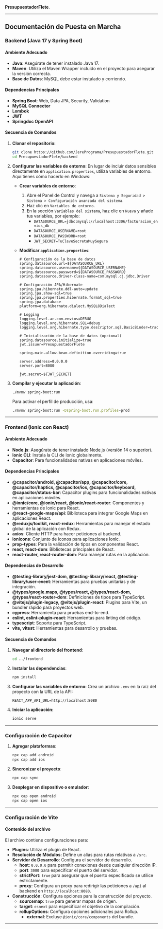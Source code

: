 **PresupuestadorFlete**.

---

## Documentación de Puesta en Marcha

### Backend (Java 17 y Spring Boot)

#### Ambiente Adecuado
- **Java**: Asegúrate de tener instalado Java 17.
- **Maven**: Utiliza el Maven Wrapper incluido en el proyecto para asegurar la versión correcta.
- **Base de Datos**: MySQL debe estar instalado y corriendo.

#### Dependencias Principales
- **Spring Boot**: Web, Data JPA, Security, Validation
- **MySQL Connector**
- **Lombok**
- **JWT**
- **Springdoc OpenAPI**

#### Secuencia de Comandos

1. **Clonar el repositorio**:
   ```bash
   git clone https://github.com/JerePrograma/PresupuestadorFlete.git
   cd PresupuestadorFlete/backend
   ```

2. **Configurar las variables de entorno**:
   En lugar de incluir datos sensibles directamente en `application.properties`, utiliza variables de entorno. Aquí tienes cómo hacerlo en Windows:

   - **Crear variables de entorno**:
     1. Abre el Panel de Control y navega a `Sistema y Seguridad > Sistema > Configuración avanzada del sistema`.
     2. Haz clic en `Variables de entorno`.
     3. En la sección `Variables del sistema`, haz clic en `Nueva` y añade tus variables, por ejemplo:
        - `DATASOURCE_URL=jdbc:mysql://localhost:3306/facturacion_envios_db`
        - `DATASOURCE_USERNAME=root`
        - `DATASOURCE_PASSWORD=root`
        - `JWT_SECRET=TuClaveSecretaMuySegura`

   - **Modificar `application.properties`**:
     ```properties
     # Configuración de la base de datos
     spring.datasource.url=${DATASOURCE_URL}
     spring.datasource.username=${DATASOURCE_USERNAME}
     spring.datasource.password=${DATASOURCE_PASSWORD}
     spring.datasource.driver-class-name=com.mysql.cj.jdbc.Driver

     # Configuración JPA/Hibernate
     spring.jpa.hibernate.ddl-auto=update
     spring.jpa.show-sql=true
     spring.jpa.properties.hibernate.format_sql=true
     spring.jpa.database-platform=org.hibernate.dialect.MySQL8Dialect

     # Logging
     logging.level.ar.com.envios=DEBUG
     logging.level.org.hibernate.SQL=debug
     logging.level.org.hibernate.type.descriptor.sql.BasicBinder=trace

     # Inicialización de la base de datos (opcional)
     spring.datasource.initialize=true
     jwt.issuer=PresupuestadorFlete

     spring.main.allow-bean-definition-overriding=true

     server.address=0.0.0.0
     server.port=8080

     jwt.secret=${JWT_SECRET}
     ```

3. **Compilar y ejecutar la aplicación**:
   ```bash
   ./mvnw spring-boot:run
   ```

   Para activar el perfil de producción, usa:
   ```bash
   ./mvnw spring-boot:run -Dspring-boot.run.profiles=prod
   ```

---

### Frontend (Ionic con React)

#### Ambiente Adecuado
- **Node.js**: Asegúrate de tener instalado Node.js (versión 14 o superior).
- **Ionic CLI**: Instala la CLI de Ionic globalmente.
- **Capacitor**: Para funcionalidades nativas en aplicaciones móviles.

#### Dependencias Principales
- **@capacitor/android, @capacitor/app, @capacitor/core, @capacitor/haptics, @capacitor/ios, @capacitor/keyboard, @capacitor/status-bar**: Capacitor plugins para funcionalidades nativas en aplicaciones móviles.
- **@ionic/core, @ionic/react, @ionic/react-router**: Componentes y herramientas de Ionic para React.
- **@react-google-maps/api**: Biblioteca para integrar Google Maps en aplicaciones React.
- **@reduxjs/toolkit, react-redux**: Herramientas para manejar el estado global de la aplicación con Redux.
- **axios**: Cliente HTTP para hacer peticiones al backend.
- **ionicons**: Conjunto de iconos para aplicaciones Ionic.
- **prop-types**: Para la validación de tipos en componentes React.
- **react, react-dom**: Bibliotecas principales de React.
- **react-router, react-router-dom**: Para manejar rutas en la aplicación.

#### Dependencias de Desarrollo
- **@testing-library/jest-dom, @testing-library/react, @testing-library/user-event**: Herramientas para pruebas unitarias y de integración.
- **@types/google.maps, @types/react, @types/react-dom, @types/react-router-dom**: Definiciones de tipos para TypeScript.
- **@vitejs/plugin-legacy, @vitejs/plugin-react**: Plugins para Vite, un bundler rápido para proyectos web.
- **cypress**: Herramienta para pruebas end-to-end.
- **eslint, eslint-plugin-react**: Herramientas para linting del código.
- **typescript**: Soporte para TypeScript.
- **vite, vitest**: Herramientas para desarrollo y pruebas.

#### Secuencia de Comandos

1. **Navegar al directorio del frontend**:
   ```bash
   cd ../frontend
   ```

2. **Instalar las dependencias**:
   ```bash
   npm install
   ```

3. **Configurar las variables de entorno**:
   Crea un archivo `.env` en la raíz del proyecto con la URL de la API:
   ```env
   REACT_APP_API_URL=http://localhost:8080
   ```

4. **Iniciar la aplicación**:
   ```bash
   ionic serve
   ```

---

### Configuración de Capacitor

1. **Agregar plataformas**:
   ```bash
   npx cap add android
   npx cap add ios
   ```

2. **Sincronizar el proyecto**:
   ```bash
   npx cap sync
   ```

3. **Desplegar en dispositivo o emulador**:
   ```bash
   npx cap open android
   npx cap open ios
   ```

---

### Configuración de Vite

#### Contenido del archivo
El archivo contiene configuraciones para:
- **Plugins**: Utiliza el plugin de React.
- **Resolución de Módulos**: Define un alias para rutas relativas a `/src`.
- **Servidor de Desarrollo**: Configura el servidor de desarrollo.
  - **host**: `0.0.0.0` para permitir conexiones desde cualquier dirección IP.
  - **port**: `3000` para especificar el puerto del servidor.
  - **strictPort**: `true` para asegurar que el puerto especificado se utilice estrictamente.
  - **proxy**: Configura un proxy para redirigir las peticiones a `/api` al backend en `http://localhost:8080`.
- **Construcción**: Configura opciones para la construcción del proyecto.
  - **sourcemap**: `true` para generar mapas de origen.
  - **target**: `esnext` para especificar el objetivo de la compilación.
  - **rollupOptions**: Configura opciones adicionales para Rollup.
    - **external**: Excluye `@ionic/core/components` del bundle.

---

